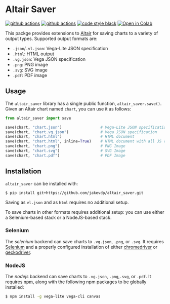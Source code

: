 # Altair Saver

[![github actions](https://github.com/jakevdp/altair_saver/workflows/build/badge.svg)](https://github.com/jakevdp/altair_saver/actions?query=workflow%3Abuild)
[![github actions](https://github.com/jakevdp/altair_saver/workflows/lint/badge.svg)](https://github.com/jakevdp/altair_saver/actions?query=workflow%3Alint)
[![code style black](https://img.shields.io/badge/code%20style-black-000000.svg)](https://github.com/psf/black)
[![Open in Colab](https://colab.research.google.com/assets/colab-badge.svg)](https://colab.research.google.com/github/jakevdp/altair_saver/blob/master/AltairViewer.ipynb)


This packge provides extensions to [Altair](http://altair-viz.github.io) for saving charts
to a variety of output types. Supported output formats are:

- ``.json``/``.vl.json``: Vega-Lite JSON specification
- ``.html``: HTML output
- ``.vg.json``: Vega JSON specification
- ``.png``: PNG image
- ``.svg``: SVG image
- ``.pdf``: PDF image

## Usage
The ``altair_saver`` library has a single public function, ``altair_saver.save()``.
Given an Altair chart named ``chart``, you can use it as follows:
```python
from altair_saver import save

save(chart, "chart.json")                 # Vega-Lite JSON specification
save(chart, "chart.vg.json")              # Vega JSON specification
save(chart, "chart.html")                 # HTML document
save(chart, "chart.html", inline=True)    # HTML document with all JS code inline
save(chart, "chart.png")                  # PNG Image
save(chart, "chart.svg")                  # SVG Image
save(chart, "chart.pdf")                  # PDF Image
```

## Installation
``altair_saver`` can be installed with:
```
$ pip install git+https://github.com/jakevdp/altair_saver.git
```
Saving as ``vl.json`` and as ``html`` requires no additional setup.

To save charts in other formats requires additional setup: you can use either a Selenium-based
stack or a NodeJS-based stack.

### Selenium
The *selenium* backend can save charts to ``.vg.json``, ``.png``, or ``.svg``.
It requires [Selenium](https://selenium.dev/selenium/docs/api/py/) and a properly configured
installation of either [chromedriver](https://chromedriver.chromium.org/) or
[geckodriver](https://firefox-source-docs.mozilla.org/testing/geckodriver/).

### NodeJS
The *nodejs* backend can save charts to ``.vg.json``, ``.png``,``.svg``, or ``.pdf``.
It requires [npm](https://www.npmjs.com/), along with the following npm packages to be
globally installed:
```bash
$ npm install -g vega-lite vega-cli canvas
```

